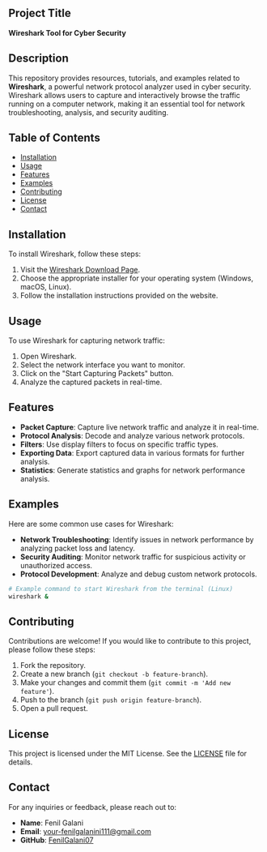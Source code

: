 ## Project Title

**Wireshark Tool for Cyber Security**

## Description

This repository provides resources, tutorials, and examples related to **Wireshark**, a powerful network protocol analyzer used in cyber security. Wireshark allows users to capture and interactively browse the traffic running on a computer network, making it an essential tool for network troubleshooting, analysis, and security auditing.

## Table of Contents

- [Installation](#installation)
- [Usage](#usage)
- [Features](#features)
- [Examples](#examples)
- [Contributing](#contributing)
- [License](#license)
- [Contact](#contact)

## Installation

To install Wireshark, follow these steps:

1. Visit the [Wireshark Download Page](https://www.wireshark.org/download.html).
2. Choose the appropriate installer for your operating system (Windows, macOS, Linux).
3. Follow the installation instructions provided on the website.

## Usage

To use Wireshark for capturing network traffic:

1. Open Wireshark.
2. Select the network interface you want to monitor.
3. Click on the "Start Capturing Packets" button.
4. Analyze the captured packets in real-time.

## Features

- **Packet Capture**: Capture live network traffic and analyze it in real-time.
- **Protocol Analysis**: Decode and analyze various network protocols.
- **Filters**: Use display filters to focus on specific traffic types.
- **Exporting Data**: Export captured data in various formats for further analysis.
- **Statistics**: Generate statistics and graphs for network performance analysis.

## Examples

Here are some common use cases for Wireshark:

- **Network Troubleshooting**: Identify issues in network performance by analyzing packet loss and latency.
- **Security Auditing**: Monitor network traffic for suspicious activity or unauthorized access.
- **Protocol Development**: Analyze and debug custom network protocols.

```bash
# Example command to start Wireshark from the terminal (Linux)
wireshark &
```

## Contributing

Contributions are welcome! If you would like to contribute to this project, please follow these steps:

1. Fork the repository.
2. Create a new branch (`git checkout -b feature-branch`).
3. Make your changes and commit them (`git commit -m 'Add new feature'`).
4. Push to the branch (`git push origin feature-branch`).
5. Open a pull request.

## License

This project is licensed under the MIT License. See the [LICENSE](LICENSE) file for details.

## Contact

For any inquiries or feedback, please reach out to:

- **Name**: Fenil Galani
- **Email**: [your-fenilgalanini111@gmail.com](mailto:your-fenilgalanini111@gmail.com)
- **GitHub**: [FenilGalani07](https://github.com/FenilGalani07)


